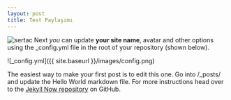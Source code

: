 ```yaml
---
layout: post
title: Test Paylaşımı
---
```


![sertac](https://scontent.fsaw1-8.fna.fbcdn.net/v/t1.0-9/18622488_1848576802060167_6063260063884744014_n.jpg?oh=5d88f5f2d022e6d2d660c502e0477525&oe=59AB921A)
Next *you* can update **your site name**, avatar and other options using the _config.yml file in the root of your repository (shown below).
<!--more-->
![_config.yml]({{ site.baseurl }}/images/config.png)

The easiest way to make your first post is to edit this one. Go into /_posts/ and update the Hello World markdown file. For more instructions head over to the [Jekyll Now repository](https://github.com/barryclark/jekyll-now) on GitHub.

